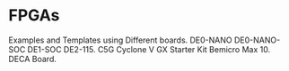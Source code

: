 # FPGAs
Examples and Templates using Different boards.
DE0-NANO
DE0-NANO-SOC
DE1-SOC
DE2-115.
C5G Cyclone V GX Starter Kit
Bemicro Max 10.
DECA Board.

